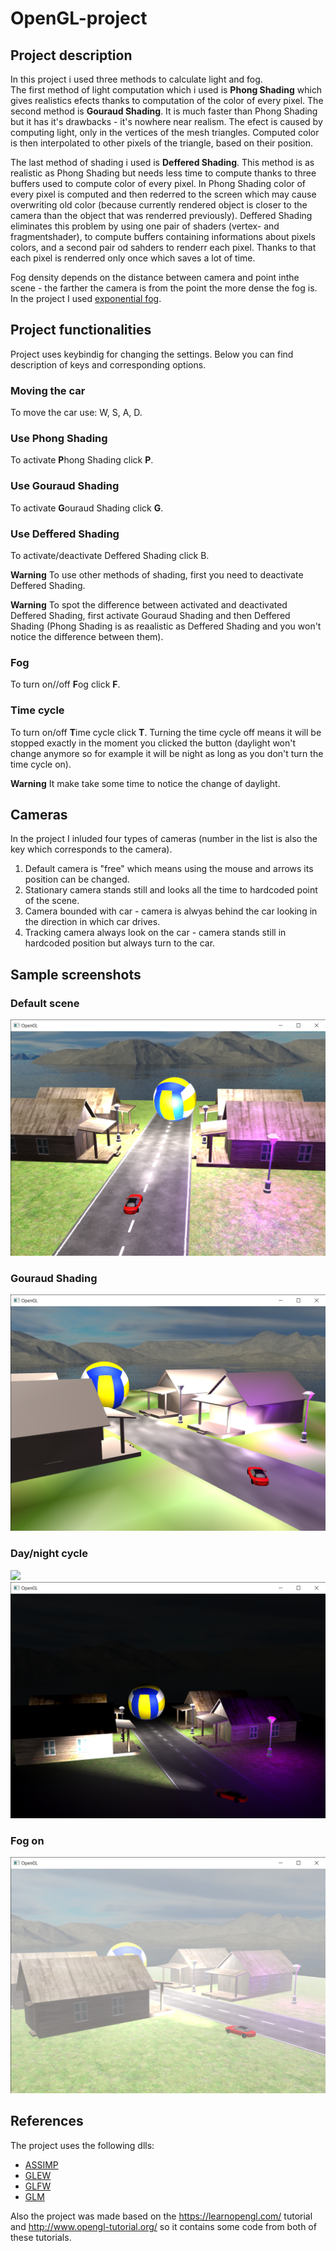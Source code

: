 # OpenGL-project

## Project description
In this project i used three methods to calculate light and fog.\
The first method of light computation which i used is **Phong Shading** which gives realistics efects thanks to computation of the color of every pixel. The second method is **Gouraud Shading**. It is much faster than Phong Shading but it has it's drawbacks - it's nowhere near realism. The efect is caused by computing light, only in the vertices of the mesh triangles. Computed color is then interpolated to other pixels of the triangle, based on their position.

The last method of shading i used is **Deffered Shading**. This method is as realistic as Phong Shading but needs less time to compute thanks to three buffers used to compute color of every pixel. In Phong Shading color of every pixel is computed and then rederred to the screen which may cause overwriting old color (because currently rendered object is closer to the camera than the object that was renderred previously). Deffered Shading eliminates this problem by using one pair of shaders (vertex- and fragmentshader), to compute buffers containing informations about pixels colors, and a second pair od sahders to renderr each pixel. Thanks to that each pixel is renderred only once which saves a lot of time.

Fog density depends on the distance between camera and point inthe scene - the farther the camera is from the point the more dense the fog is. In the project I used [exponential fog](https://www.opengl.org/archives/resources/code/samples/advanced/advanced97/notes/node122.html "exponential fog"). 

## Project functionalities
Project uses keybindig for changing the settings. Below you can find description of keys and corresponding options. 

### Moving the car
To move the car use: W, S, A, D.

### Use Phong Shading
To activate **P**hong Shading click **P**.

### Use Gouraud Shading
To activate **G**ouraud Shading click **G**.

### Use Deffered Shading
To activate/deactivate Deffered Shading click B.

**Warning** To use other methods of shading, first you need to deactivate Deffered Shading.

**Warning** To spot the difference between activated and deactivated Deffered Shading, first activate Gouraud Shading and then Deffered Shading (Phong Shading is as reaalistic as Deffered Shading and you won't notice the difference between them). 

### Fog
To turn on//off **F**og click **F**.

### Time cycle
To turn on/off **T**ime cycle click **T**.
Turning the time cycle off means it will be stopped exactly in the moment you clicked the button (daylight won't change anymore so for example it will be night as long as you don't turn the time cycle on).

**Warning** It make take some time to notice the change of daylight.

## Cameras
In the project I inluded four types of cameras (number in the list is also the key which corresponds to the camera).
1. Default camera is "free" which means using the mouse and arrows its position can be changed.
2. Stationary camera stands still and looks all the time to hardcoded point of the scene.
3. Camera bounded with car - camera is alwyas behind the car looking in the direction in which car drives.
4. Tracking camera always look on the car - camera stands still in hardcoded position but always turn to the car.

## Sample screenshots
### Default scene
![](Screenshots/default_scene.png)

### Gouraud Shading
![](Screenshots/gouraud_shading.png)

### Day/night cycle
![](Screenshots/day.png)
![](Screenshots/night.png)

### Fog on
![](Screenshots/fog.png)

## References
The project uses the following dlls:
* [ASSIMP](https://www.assimp.org/)
* [GLEW](http://glew.sourceforge.net/)
* [GLFW](https://www.glfw.org/)
* [GLM](https://github.com/g-truc/glm)

Also the project was made based on the https://learnopengl.com/ tutorial and http://www.opengl-tutorial.org/ so it contains some code from both of these tutorials.

